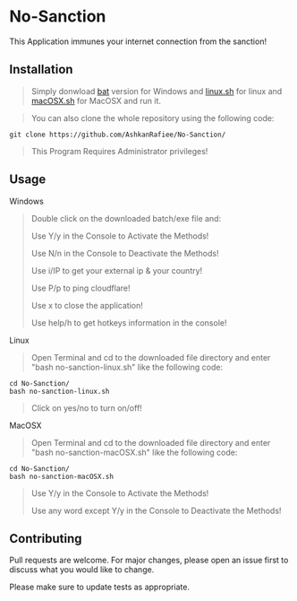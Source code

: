 # No-Sanction

This Application immunes your internet connection from the sanction!

## Installation

> Simply donwload [bat](https://raw.githubusercontent.com/AshkanRafiee/No-Sanction/master/no-sanction-windows.bat) version for Windows and [linux.sh](https://raw.githubusercontent.com/AshkanRafiee/No-Sanction/master/no-sanction-linux.sh) for linux and [macOSX.sh](https://raw.githubusercontent.com/AshkanRafiee/No-Sanction/master/no-sanction-macOSX.sh) for MacOSX and run it.

> You can also clone the whole repository using the following code:
```
git clone https://github.com/AshkanRafiee/No-Sanction/
```

> This Program Requires Administrator privileges! 

## Usage
Windows
> Double click on the downloaded batch/exe file and:
>
> Use Y/y in the Console to Activate the Methods! 
> 
> Use N/n in the Console to Deactivate the Methods! 
> 
> Use i/IP to get your external ip & your country!
> 
> Use P/p to ping cloudflare!
> 
> Use x to close the application!
> 
> Use help/h to get hotkeys information in the console!

Linux
> Open Terminal and cd to the downloaded file directory and enter "bash no-sanction-linux.sh" like the following code:
```
cd No-Sanction/
bash no-sanction-linux.sh
```

> Click on yes/no to turn on/off!

MacOSX
> Open Terminal and cd to the downloaded file directory and enter "bash no-sanction-macOSX.sh" like the following code:
```
cd No-Sanction/
bash no-sanction-macOSX.sh
```

> Use Y/y in the Console to Activate the Methods! 
> 
> Use any word except Y/y in the Console to Deactivate the Methods! 
## Contributing
Pull requests are welcome. For major changes, please open an issue first to discuss what you would like to change.

Please make sure to update tests as appropriate.





